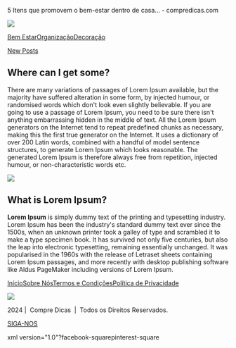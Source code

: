 5 Itens que promovem o bem-estar dentro de casa... - compredicas.com




[![](https://compredicas.com/wp-content/uploads/2024/07/IM_03-300x127.png)](https://compredicas.com/)

[Bem Estar](http://)[Organização](http://)[Decoração](http://)

[New Posts](#)

Where can I get some?
---------------------

There are many variations of passages of Lorem Ipsum available, but the majority have suffered alteration in some form, by injected humour, or randomised words which don't look even slightly believable. If you are going to use a passage of Lorem Ipsum, you need to be sure there isn't anything embarrassing hidden in the middle of text. All the Lorem Ipsum generators on the Internet tend to repeat predefined chunks as necessary, making this the first true generator on the Internet. It uses a dictionary of over 200 Latin words, combined with a handful of model sentence structures, to generate Lorem Ipsum which looks reasonable. The generated Lorem Ipsum is therefore always free from repetition, injected humour, or non-characteristic words etc.

![](https://compredicas.com/wp-content/uploads/2024/07/BEM03-1024x683.jpg)

What is Lorem Ipsum?
--------------------

**Lorem Ipsum** is simply dummy text of the printing and typesetting industry. Lorem Ipsum has been the industry's standard dummy text ever since the 1500s, when an unknown printer took a galley of type and scrambled it to make a type specimen book. It has survived not only five centuries, but also the leap into electronic typesetting, remaining essentially unchanged. It was popularised in the 1960s with the release of Letraset sheets containing Lorem Ipsum passages, and more recently with desktop publishing software like Aldus PageMaker including versions of Lorem Ipsum.

[Início](https://compredicas.com/)[Sobre Nós](https://compredicas.com/sobre-nos/)[Termos e Condições](https://compredicas.com/termos-condicoes/)[Política de Privacidade](https://compredicas.com/politica-de-privacidade/)

[![](https://compredicas.com/wp-content/uploads/2024/07/IM_05_FOOTER.png)](http://)

2024 |  Compre Dicas  |  Todos os Direitos Reservados.

[SIGA-NOS](#)



xml version="1.0"?facebook-squarepinterest-square